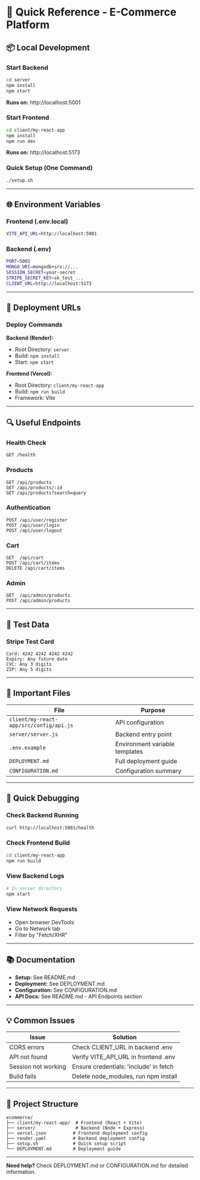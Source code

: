 # 🚀 Quick Reference - E-Commerce Platform

## 📦 Local Development

### Start Backend
```bash
cd server
npm install
npm start
```
**Runs on:** http://localhost:5001

### Start Frontend
```bash
cd client/my-react-app
npm install
npm run dev
```
**Runs on:** http://localhost:5173

### Quick Setup (One Command)
```bash
./setup.sh
```

---

## 🌐 Environment Variables

### Frontend (.env.local)
```bash
VITE_API_URL=http://localhost:5001
```

### Backend (.env)
```bash
PORT=5001
MONGO_URI=mongodb+srv://...
SESSION_SECRET=your-secret
STRIPE_SECRET_KEY=sk_test_...
CLIENT_URL=http://localhost:5173
```

---

## 🚀 Deployment URLs

### Deploy Commands

**Backend (Render):**
- Root Directory: `server`
- Build: `npm install`
- Start: `npm start`

**Frontend (Vercel):**
- Root Directory: `client/my-react-app`
- Build: `npm run build`
- Framework: Vite

---

## 🔍 Useful Endpoints

### Health Check
```
GET /health
```

### Products
```
GET /api/products
GET /api/products/:id
GET /api/products?search=query
```

### Authentication
```
POST /api/user/register
POST /api/user/login
POST /api/user/logout
```

### Cart
```
GET  /api/cart
POST /api/cart/items
DELETE /api/cart/items
```

### Admin
```
GET  /api/admin/products
POST /api/admin/products
```

---

## 🧪 Test Data

### Stripe Test Card
```
Card: 4242 4242 4242 4242
Expiry: Any future date
CVC: Any 3 digits
ZIP: Any 5 digits
```

---

## 📁 Important Files

| File | Purpose |
|------|---------|
| `client/my-react-app/src/config/api.js` | API configuration |
| `server/server.js` | Backend entry point |
| `.env.example` | Environment variable templates |
| `DEPLOYMENT.md` | Full deployment guide |
| `CONFIGURATION.md` | Configuration summary |

---

## 🐛 Quick Debugging

### Check Backend Running
```bash
curl http://localhost:5001/health
```

### Check Frontend Build
```bash
cd client/my-react-app
npm run build
```

### View Backend Logs
```bash
# In server directory
npm start
```

### View Network Requests
- Open browser DevTools
- Go to Network tab
- Filter by "Fetch/XHR"

---

## 📚 Documentation

- **Setup:** See README.md
- **Deployment:** See DEPLOYMENT.md
- **Configuration:** See CONFIGURATION.md
- **API Docs:** See README.md - API Endpoints section

---

## 💡 Common Issues

| Issue | Solution |
|-------|----------|
| CORS errors | Check CLIENT_URL in backend .env |
| API not found | Verify VITE_API_URL in frontend .env |
| Session not working | Ensure credentials: 'include' in fetch |
| Build fails | Delete node_modules, run npm install |

---

## 🎯 Project Structure

```
ecommerce/
├── client/my-react-app/  # Frontend (React + Vite)
├── server/               # Backend (Node + Express)
├── vercel.json          # Frontend deployment config
├── render.yaml          # Backend deployment config
├── setup.sh             # Quick setup script
└── DEPLOYMENT.md        # Deployment guide
```

---

**Need help?** Check DEPLOYMENT.md or CONFIGURATION.md for detailed information.
